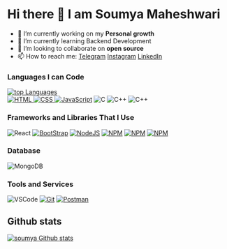 # Hi there 👋 I am <b>Soumya Maheshwari</b>

- 🔭 I’m currently working on my <b>Personal growth</b>
- 🌱 I’m currently learning Backend Development
- 👯 I’m looking to collaborate on <b>open source</b>
- 📫 How to reach me: <a href="https://t.me/soumyamaheshwari_10">Telegram</a>  <a href="https://www.instagram.com/soumya__maheshwari/">Instagram</a>   <a href="https://www.linkedin.com/in/soumya-maheshwari-a4397a229/">LinkedIn
</a>  


###  Languages I can Code

 <p>
  <a href="https://github.com/soumya-maheshwari">
    <img title="🔥" alt="top Languages"
    src="https://github-readme-stats.vercel.app/api/top-langs/?username=soumya-maheshwari&layout=compact&theme=dark&bg_color=202124" />
    <br>
  <img alt="HTML" src="https://img.shields.io/badge/html5-%23E34F26.svg?style=for-the-badge&logo=html5&logoColor=white">
  <img alt="CSS" src="https://img.shields.io/badge/css3-%231572B6.svg?style=for-the-badge&logo=css3&logoColor=white">
  <img alt="JavaScript" src="https://img.shields.io/badge/javascript-%23323330.svg?style=for-the-badge&logo=javascript&logoColor=%23F7DF1E"></a>
  <img alt="C" src="https://img.shields.io/badge/C-00599C?style=for-the-badge&logo=c&logoColor=white">
  <img alt="C++" src="https://img.shields.io/badge/C++-0000AA?style=for-the-badge&logo=c%2B%2B&logoColor=white">
  <img alt="C++" src="https://img.shields.io/badge/python-00599C?style=for-the-badge&logo=python%2B%2B&logoColor=white">
</p>

 

###  Frameworks and Libraries That I Use


<p align="center>
  <a href="https://github.com/search?q=user%3Asoumya-maheshwari+is%3Arepo+language%3Ajavascript"><img alt="React" src="https://img.shields.io/badge/React-20232A?style=for-the-badge&logo=react&logoColor=61DAFB"></a>
    <a href="https://github.com/search?q=user%3Asoumya-maheshwari+is%3Arepo+language%3Acss"><img alt="BootStrap" src="https://img.shields.io/badge/Bootstrap-563D7C?style=for-the-badge&logo=bootstrap&logoColor=white"></a>
    <a href="https://github.com/search?q=user%3Asoumya-maheshwari+is%3Arepo+language%3Ajavascript"><img alt="NodeJS" src="https://img.shields.io/badge/node.js-6DA55F?style=for-the-badge&logo=node.js&logoColor=white"></a>
    <a href="https://github.com/search?q=user%3Asoumya-maheshwari+is%3Arepo+language%3Ajavascript"><img alt="NPM" src="https://img.shields.io/badge/NPM-%23000000.svg?style=for-the-badge&logo=npm&logoColor=white"></a>
    <a href="https://github.com/search?q=user%3Asoumya-maheshwari+is%3Arepo+language%3Ajavascript"><img alt="NPM" src="https://img.shields.io/badge/Express.js-000000?style=for-the-badge&logo=express&logoColor=white"></a>
  <a href="https://github.com/search?q=user%3Asoumya-maheshwari+is%3Arepo+language%3Ajavascript"><img alt="NPM" src="https://img.shields.io/badge/Mongoose-880000.svg?style=for-the-badge&logo=Mongoose&logoColor=white"></a>

    
</p>

### Database
<p align="center>
   <a href="https://github.com/soumya-maheshwari"><img alt="MongoDB" src="https://img.shields.io/badge/MongoDB-4EA94B?style=for-the-badge&logo=mongodb&logoColor=white"></a>
   </a>
</p>


### Tools and Services
<p align="center>
  <a href="https://github.com/soumya-maheshwari"><img alt="VSCode" src="https://img.shields.io/badge/Visual%20Studio%20Code-007ACC.svg?style=for-the-badge&logo=Visual-Studio-Code&logoColor=white"/>
  </a>
    <a href="https://github.com/soumya-maheshwari"><img alt="Git" src="https://img.shields.io/badge/Git-F05032.svg?style=for-the-badge&logo=Git&logoColor=white"></a>
    <a href="https://github.com/soumya-maheshwari"><img alt="Postman" src="https://img.shields.io/badge/Postman-FF6C37.svg?style=for-the-badge&logo=Postman&logoColor=white"></a>
   </a>
</p>

##  Github stats
<p>
  <a href="https://github.com/soumya-am">
  <img title="🔥" alt="soumya Github stats" src="https://github-readme-stats.vercel.app/api?username=soumya-maheshwari&show_icons=true&bg_color=202124&text_color=fcfcfa&title_color=ff8070&icon_color=ff8070"/>
  <br>
  
  </a>
</p>

